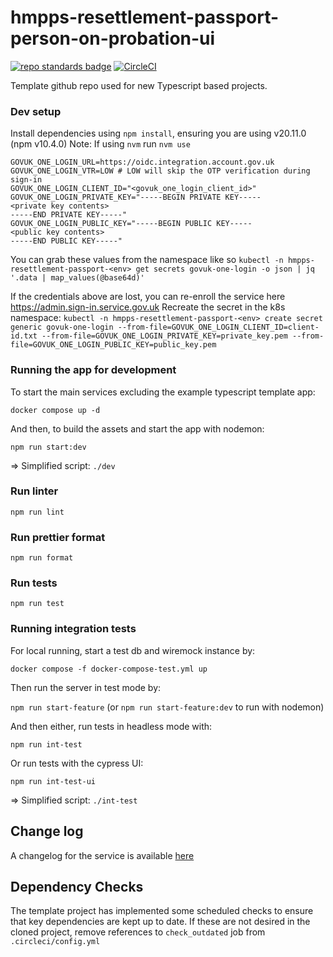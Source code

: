 # hmpps-resettlement-passport-person-on-probation-ui
[![repo standards badge](https://img.shields.io/badge/dynamic/json?color=blue&style=flat&logo=github&label=MoJ%20Compliant&query=%24.result&url=https%3A%2F%2Foperations-engineering-reports.cloud-platform.service.justice.gov.uk%2Fapi%2Fv1%2Fcompliant_public_repositories%2Fhmpps-resettlement-passport-person-on-probation-ui)](https://operations-engineering-reports.cloud-platform.service.justice.gov.uk/public-github-repositories.html#hmpps-resettlement-passport-person-on-probation-ui "Link to report")
[![CircleCI](https://circleci.com/gh/ministryofjustice/hmpps-resettlement-passport-person-on-probation-ui/tree/main.svg?style=svg)](https://circleci.com/gh/ministryofjustice/hmpps-resettlement-passport-person-on-probation-ui)

Template github repo used for new Typescript based projects.

### Dev setup

Install dependencies using `npm install`, ensuring you are using v20.11.0 (npm v10.4.0)
Note: If using `nvm` run `nvm use`

```
GOVUK_ONE_LOGIN_URL=https://oidc.integration.account.gov.uk
GOVUK_ONE_LOGIN_VTR=LOW # LOW will skip the OTP verification during sign-in
GOVUK_ONE_LOGIN_CLIENT_ID="<govuk_one_login_client_id>"
GOVUK_ONE_LOGIN_PRIVATE_KEY="-----BEGIN PRIVATE KEY-----
<private key contents>
-----END PRIVATE KEY-----"
GOVUK_ONE_LOGIN_PUBLIC_KEY="-----BEGIN PUBLIC KEY-----
<public key contents>
-----END PUBLIC KEY-----"
```

You can grab these values from the namespace like so
`kubectl -n hmpps-resettlement-passport-<env> get secrets govuk-one-login -o json | jq '.data | map_values(@base64d)'`

If the credentials above are lost, you can re-enroll the service here https://admin.sign-in.service.gov.uk
Recreate the secret in the k8s namespace:
`kubectl -n hmpps-resettlement-passport-<env> create secret generic govuk-one-login --from-file=GOVUK_ONE_LOGIN_CLIENT_ID=client-id.txt --from-file=GOVUK_ONE_LOGIN_PRIVATE_KEY=private_key.pem --from-file=GOVUK_ONE_LOGIN_PUBLIC_KEY=public_key.pem`

### Running the app for development
To start the main services excluding the example typescript template app: 

`docker compose up -d`

And then, to build the assets and start the app with nodemon:

`npm run start:dev`

=> Simplified script: `./dev`

### Run linter

`npm run lint`

### Run prettier format

`npm run format`

### Run tests

`npm run test`

### Running integration tests

For local running, start a test db and wiremock instance by:

`docker compose -f docker-compose-test.yml up`

Then run the server in test mode by:

`npm run start-feature` (or `npm run start-feature:dev` to run with nodemon)

And then either, run tests in headless mode with:

`npm run int-test`
 
Or run tests with the cypress UI:

`npm run int-test-ui`

=> Simplified script: `./int-test`

## Change log

A changelog for the service is available [here](./CHANGELOG.md)

## Dependency Checks

The template project has implemented some scheduled checks to ensure that key dependencies are kept up to date.
If these are not desired in the cloned project, remove references to `check_outdated` job from `.circleci/config.yml`
